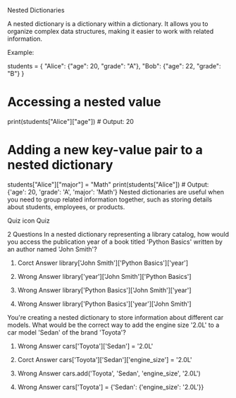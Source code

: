 Nested Dictionaries

A nested dictionary is a dictionary within a dictionary. It allows you to organize complex data structures, making it easier to work with related information.

Example:

students = {
    "Alice": {"age": 20, "grade": "A"},
    "Bob": {"age": 22, "grade": "B"}
}

# Accessing a nested value
print(students["Alice"]["age"])  # Output: 20

# Adding a new key-value pair to a nested dictionary
students["Alice"]["major"] = "Math"
print(students["Alice"])  # Output: {'age': 20, 'grade': 'A', 'major': 'Math'}
Nested dictionaries are useful when you need to group related information together, such as storing details about students, employees, or products.

Quiz icon
Quiz

2 Questions
In a nested dictionary representing a library catalog, how would you access the publication year of a book titled 'Python Basics' written by an author named 'John Smith'?
1. Corct Answer
library['John Smith']['Python Basics']['year']

2. Wrong Answer
library['year']['John Smith']['Python Basics']

3. Wrong Answer
library['Python Basics']['John Smith']['year']

4. Wrong Answer
library['Python Basics']['year']['John Smith']

You're creating a nested dictionary to store information about different car models. What would be the correct way to add the engine size '2.0L' to a car model 'Sedan' of the brand 'Toyota'?
1. Wrong Answer
cars['Toyota']['Sedan'] = '2.0L'

2. Corct Answer
cars['Toyota']['Sedan']['engine_size'] = '2.0L'

3. Wrong Answer
cars.add('Toyota', 'Sedan', 'engine_size', '2.0L')

4. Wrong Answer
cars['Toyota'] = {'Sedan': {'engine_size': '2.0L'}}
